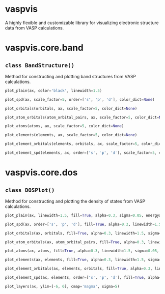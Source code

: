 # vaspvis
A highly flexible and customizable library for visualizing electronic structure data from VASP calculations.

# vaspvis.core.band

## `class BandStructure()`

Method for constructing and plotting band structures from VASP calculations.

```python
plot_plain(ax, color='black', linewidth=1.5)
```


```python
plot_spd(ax, scale_factor=5, order=['s', 'p', 'd'], color_dict=None)
```

```python
plot_orbitals(orbitals, ax, scale_factor=5, color_dict=None)
```

```python
plot_atom_orbitals(atom_orbital_pairs, ax, scale_factor=5, color_dict=None)
```

```python
plot_atoms(atoms, ax, scale_factor=5, color_dict=None)
```

```python
plot_elements(elements, ax, scale_factor=5, color_dict=None)

```

```python
plot_element_orbitals(elements, orbitals, ax, scale_factor=5, color_dict=None)

```

```python
plot_element_spd(elements, ax, order=['s', 'p', 'd'], scale_factor=5, color_dict=None)

```


# vaspvis.core.dos

## `class DOSPlot()`

Method for constructing and plotting the density of states from VASP calculations.

```python
plot_plain(ax, linewidth=1.5, fill=True, alpha=0.3, sigma=0.05, energyaxis='y')
```

```python
plot_spd(ax, order=['s', 'p', 'd'], fill=True, alpha=0.3, linewidth=1.5, sigma=0.05, energyaxis='y', color_dict=None)
```

```python
plot_orbitals(ax, orbitals, fill=True, alpha=0.3, linewidth=1.5, sigma=0.05, energyaxis='y', color_dict=None)
```

```python
plot_atom_orbitals(ax, atom_orbital_pairs, fill=True, alpha=0.3, linewidth=1.5, sigma=0.05, energyaxis='y', color_dict=None)
```

```python
plot_atoms(ax, atoms, fill=True, alpha=0.3, linewidth=1.5, sigma=0.05, energyaxis='y', color_dict=None)
```

```python
plot_elements(ax, elements, fill=True, alpha=0.3, linewidth=1.5, sigma=0.05, energyaxis='y', color_dict=None)
```

```python
plot_element_orbitals(ax, elements, orbitals, fill=True, alpha=0.3, linewidth=1.5, sigma=0.05, energyaxis='y', color_dict=None)
```

```python
plot_element_spd(ax, elements, order=['s', 'p', 'd'], fill=True, alpha=0.3, linewidth=1.5, sigma=0.05, energyaxis='y', color_dict=None)
```

```python
plot_layers(ax, ylim=[-6, 6], cmap='magma', sigma=5)
```









